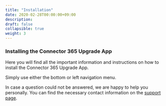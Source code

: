 ```yaml
---
title: "Installation"
date: 2020-02-28T00:00:00+09:00
description: 
draft: false
collapsible: true
weight: 3
---
```

### Installing the Connector 365 Upgrade App

Here you will find all the important information and instructions on how to install the Connector 365 Upgrade App.

Simply use either the bottom or left navigation menu.

In case a question could not be answered, we are happy to help you personally. You can find the necessary contact information on the [support page](en-us/apps/help-and-support/).